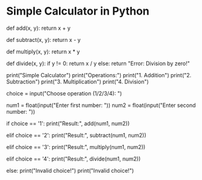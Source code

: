 # Simple Calculator in Python
def add(x, y):
    return x + y

def subtract(x, y):
    return x - y

def multiply(x, y):
    return x * y

def divide(x, y):
    if y != 0:
        return x / y
    else:
        return "Error: Division by zero!"

print("Simple Calculator")
print("Operations:")
print("1. Addition")
print("2. Subtraction")
print("3. Multiplication")
print("4. Division")

choice = input("Choose operation (1/2/3/4): ")

num1 = float(input("Enter first number: "))
num2 = float(input("Enter second number: "))

if choice == '1':
    print("Result:", add(num1, num2))

elif choice == '2':
    print("Result:", subtract(num1, num2))

elif choice == '3':
    print("Result:", multiply(num1, num2))

elif choice == '4':
    print("Result:", divide(num1, num2))

else:
    print("Invalid choice!")
    print("Invalid choice!")
